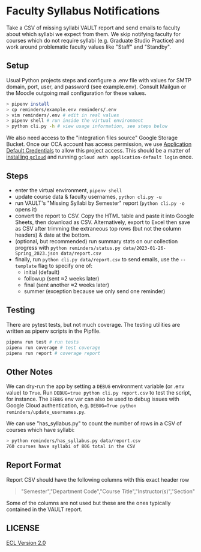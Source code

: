 # Faculty Syllabus Notifications

Take a CSV of missing syllabi VAULT report and send emails to faculty about which syllabi we expect from them. We skip notifying faculty for courses which do not require syllabi (e.g. Graduate Studio Practice) and work around problematic faculty values like "Staff" and "Standby".

## Setup

Usual Python projects steps and configure a .env file with values for SMTP domain, port, user, and password (see example.env). Consult Mailgun or the Moodle outgoing mail configuration for these values.

```sh
> pipenv install
> cp reminders/example.env reminders/.env
> vim reminders/.env # edit in real values
> pipenv shell # run inside the virtual environment
> python cli.py -h # view usage information, see steps below
```

We also need access to the "integration files source" Google Storage Bucket. Once our CCA account has access permission, we use [Application Default Credentials](https://cloud.google.com/docs/authentication/provide-credentials-adc) to allow this project access. This should be a matter of [installing `gcloud`](https://cloud.google.com/sdk/docs/install) and running `gcloud auth application-default login` once.

## Steps

- enter the virtual environment, `pipenv shell`
- update course data & faculty usernames, `python cli.py -u`
- run VAULT's "Missing Syllabi by Semester" report (`python cli.py -o` opens it)
- convert the report to CSV. Copy the HTML table and paste it into Google Sheets, then download as CSV. Alternatively, export to Excel then save as CSV after trimming the extraneous top rows (but not the column headers) & date at the bottom.
- (optional, but recommended) run summary stats on our collection progress with `python reminders/status.py data/2023-01-26-Spring_2023.json data/report.csv`
- finally, run `python cli.py data/report.csv` to send emails, use the `--template` flag to specify one of:
  - initial (default)
  - followup (sent ≈2 weeks later)
  - final (sent another ≈2 weeks later)
  - summer (exception because we only send one reminder)

## Testing

There are pytest tests, but not much coverage. The testing utilities are written as pipenv scripts in the Pipfile.

```sh
pipenv run test # run tests
pipenv run coverage # test coverage
pipenv run report # coverage report
```

## Other Notes

We can dry-run the app by setting a `DEBUG` environment variable (or .env value) to `True`. Run `DEBUG=true python cli.py report.csv` to test the script, for instance. The `DEBUG` env var can also be used to debug issues with Google Cloud authentication, e.g. `DEBUG=True python reminders/update_usernames.py`.

We can use "has_syllabus.py" to count the number of rows in a CSV of courses which have syllabi:

```sh
> python reminders/has_syllabus.py data/report.csv
760 courses have syllabi of 806 total in the CSV
```

## Report Format

Report CSV should have the following columns with this exact header row

> "Semester","Department Code","Course Title","Instructor(s)","Section"

Some of the columns are not used but these are the ones typically contained in the VAULT report.

## LICENSE

[ECL Version 2.0](https://opensource.org/licenses/ECL-2.0)
